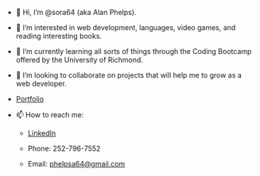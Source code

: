 - 👋 Hi, I’m @sora64 (aka Alan Phelps).
- 👀 I’m interested in web development, languages, video games, and reading interesting books.
- 🌱 I’m currently learning all sorts of things through the Coding Bootcamp offered by the University of Richmond.
- 💞️ I’m looking to collaborate on projects that will help me to grow as a web developer.
- [Portfolio](https://sora64.github.io/phelps-portfolio-yes-indeed/)
- 📫 How to reach me: 

    - [LinkedIn](https://www.linkedin.com/in/alan-phelps-43ab57b6)

    - Phone: 252-796-7552  

    - Email: [phelpsa64@gmail.com](mailto:phelpsa64@gmail.com)

<!---
sora64/sora64 is a ✨ special ✨ repository because its `README.md` (this file) appears on your GitHub profile.
You can click the Preview link to take a look at your changes.
--->
